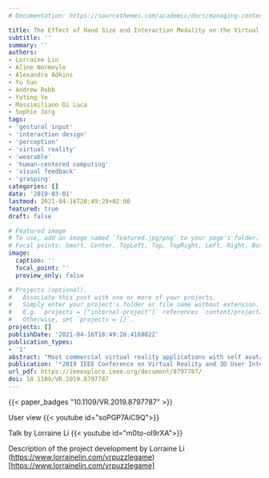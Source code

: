 ```yaml
---
# Documentation: https://sourcethemes.com/academic/docs/managing-content/

title: The Effect of Hand Size and Interaction Modality on the Virtual Hand Illusion
subtitle: ''
summary: ''
authors:
- Lorraine Lin
- Aline Normoyle
- Alexandra Adkins
- Yu Sun
- Andrew Robb
- Yuting Ye
- Massimiliano Di Luca
- Sophie Jorg
tags:
- 'gestural input'
- 'interaction design'
- 'perception'
- 'virtual reality'
- 'wearable'
- 'human-centered computing'
- 'visual feedback'
- 'grasping'
categories: []
date: '2019-03-01'
lastmod: 2021-04-16T20:49:29+02:00
featured: true
draft: false

# Featured image
# To use, add an image named `featured.jpg/png` to your page's folder.
# Focal points: Smart, Center, TopLeft, Top, TopRight, Left, Right, BottomLeft, Bottom, BottomRight.
image:
  caption: ''
  focal_point: ''
  preview_only: false

# Projects (optional).
#   Associate this post with one or more of your projects.
#   Simply enter your project's folder or file name without extension.
#   E.g. `projects = ["internal-project"]` references `content/project/deep-learning/index.md`.
#   Otherwise, set `projects = []`.
projects: []
publishDate: '2021-04-16T18:49:28.416802Z'
publication_types:
- '1'
abstract: "Most commercial virtual reality applications with self avatars provideusers with a 'one-size fits all' avatar. While the height of this body may be scaled to the user's height, other body proportions, such as limb length and hand size, are rarely customized to fit an individual user. Prior research has shown that mismatches between users' avatars and their actual bodies can affect size perception and feelings of body ownership. In this paper, we consider how concepts related to the virtual hand illusion, user experience, and task efficiency are influenced by variations between the size of a user's actual hand and their avatar's hand. We also consider how using a tracked controller or tracked gestures affect these concepts. We conducted a 2×3 within-subjects study (n=20), with two levels of input modality: Using tracked finger motion vs. a hand-held controller (Glove vs. Controller), and three levels of hand scaling (Small, Fit, and Large). Participants completed 2 block-assembly trials for each condition (for a total of 12 trials). Time, mistakes, and a user experience survey were recorded for each trial. Participants experienced stronger feelings of ownership and realism in the Glove condition. Efficiency was higher in the Controller condition and supported by play data of more time spent, blocks grabbed, and blocks dropped in the Glove condition. We did not find enough evidence for a change in agency and the intensity of the virtual hand illusion depending on hand size. Over half of the participants indicated preferring the Glove condition over the Controller condition, mentioning fun and efficiency as factors in their choices. Preferences on hand scaling were mixed but often attributed to efficiency. Participants liked the appearance of their virtual hand more while using the Fit instead of Large hands. Several interaction effects were observed between input modality and hand scaling, for example, for smaller hands, tracked hands evoked stronger feelings of ownership compared to using a controller. Our results show that the virtual hand illusion is stronger when participants are able to control a hand directly rather than with a hand-held device, and that the virtual reality task must first be considered to determine which modality and hand size are the most applicable."
publication: '*2019 IEEE Conference on Virtual Reality and 3D User Interfaces (VR)*'
url_pdf: https://ieeexplore.ieee.org/document/8797787/
doi: 10.1109/VR.2019.8797787
---
```

{{< paper_badges "10.1109/VR.2019.8797787" >}}

User view
{{< youtube id="soPGP7AiC9Q">}}

Talk by Lorraine Li
{{< youtube id="m0to-oI9rXA">}}

Description of the project development by Lorraine Li
(https://www.lorrainelin.com/vrpuzzlegame)[https://www.lorrainelin.com/vrpuzzlegame]
